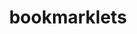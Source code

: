 ---
title: bookmarklets
tags:
  - Open Source
  - Build Processes
  - Design
  - Development
technologies:
  - HTML
  - CSS
  - Sass
  - JavaScript
  - Node.js
pattern:
  gradient: radial-gradient(circle at 0% 50%, transparent 9px, rgba(255, 255, 255, 0.2) 10px, transparent 11px) 0px 10px, radial-gradient(at 100% 100%, transparent 9px, rgba(255, 255, 255, 0.2) 10px, transparent 11px), rgb(122, 124, 115)
  size: 20px 20px
type: personal
link: http://sacha.me/bookmarklets
repo: https://github.com/RadLikeWhoa/bookmarklets
---